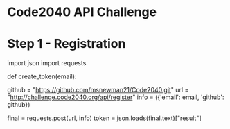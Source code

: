 # Code2040 API Challenge 
# Step 1 - Registration 

import json 
import requests

def create_token(email):

github = "https://github.com/msnewman21/Code2040.git"
url = "http://challenge.code2040.org/api/register"
info = ({'email': email, 'github': github})

final = requests.post(url, info)
token = json.loads(final.text)["result"]

